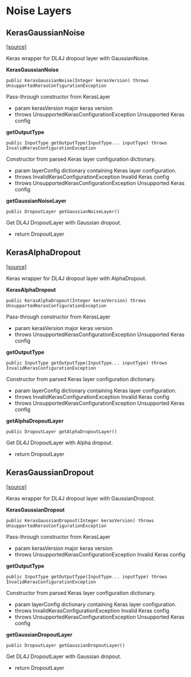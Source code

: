 # Noise Layers

## KerasGaussianNoise

[\[source\]](https://github.com/eclipse/deeplearning4j/tree/master/deeplearning4j/deeplearning4j-modelimport/src/main/java/org/deeplearning4j/nn/modelimport/keras/layers/noise/KerasGaussianNoise.java)

Keras wrapper for DL4J dropout layer with GaussianNoise.

**KerasGaussianNoise**

```text
public KerasGaussianNoise(Integer kerasVersion) throws UnsupportedKerasConfigurationException 
```

Pass-through constructor from KerasLayer

* param kerasVersion major keras version
* throws UnsupportedKerasConfigurationException Unsupported Keras config

**getOutputType**

```text
public InputType getOutputType(InputType... inputType) throws InvalidKerasConfigurationException 
```

Constructor from parsed Keras layer configuration dictionary.

* param layerConfig dictionary containing Keras layer configuration.
* throws InvalidKerasConfigurationException Invalid Keras config
* throws UnsupportedKerasConfigurationException Unsupported Keras config

**getGaussianNoiseLayer**

```text
public DropoutLayer getGaussianNoiseLayer() 
```

Get DL4J DropoutLayer with Gaussian dropout.

* return DropoutLayer

## KerasAlphaDropout

[\[source\]](https://github.com/eclipse/deeplearning4j/tree/master/deeplearning4j/deeplearning4j-modelimport/src/main/java/org/deeplearning4j/nn/modelimport/keras/layers/noise/KerasAlphaDropout.java)

Keras wrapper for DL4J dropout layer with AlphaDropout.

**KerasAlphaDropout**

```text
public KerasAlphaDropout(Integer kerasVersion) throws UnsupportedKerasConfigurationException 
```

Pass-through constructor from KerasLayer

* param kerasVersion major keras version
* throws UnsupportedKerasConfigurationException Unsupported Keras config

**getOutputType**

```text
public InputType getOutputType(InputType... inputType) throws InvalidKerasConfigurationException 
```

Constructor from parsed Keras layer configuration dictionary.

* param layerConfig dictionary containing Keras layer configuration.
* throws InvalidKerasConfigurationException Invalid Keras config
* throws UnsupportedKerasConfigurationException Unsupported Keras config

**getAlphaDropoutLayer**

```text
public DropoutLayer getAlphaDropoutLayer() 
```

Get DL4J DropoutLayer with Alpha dropout.

* return DropoutLayer

## KerasGaussianDropout

[\[source\]](https://github.com/eclipse/deeplearning4j/tree/master/deeplearning4j/deeplearning4j-modelimport/src/main/java/org/deeplearning4j/nn/modelimport/keras/layers/noise/KerasGaussianDropout.java)

Keras wrapper for DL4J dropout layer with GaussianDropout.

**KerasGaussianDropout**

```text
public KerasGaussianDropout(Integer kerasVersion) throws UnsupportedKerasConfigurationException 
```

Pass-through constructor from KerasLayer

* param kerasVersion major keras version
* throws UnsupportedKerasConfigurationException Invalid Keras config

**getOutputType**

```text
public InputType getOutputType(InputType... inputType) throws InvalidKerasConfigurationException 
```

Constructor from parsed Keras layer configuration dictionary.

* param layerConfig dictionary containing Keras layer configuration.
* throws InvalidKerasConfigurationException Invalid Keras config
* throws UnsupportedKerasConfigurationException Unsupported Keras config

**getGaussianDropoutLayer**

```text
public DropoutLayer getGaussianDropoutLayer() 
```

Get DL4J DropoutLayer with Gaussian dropout.

* return DropoutLayer

